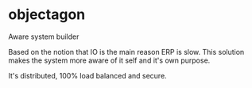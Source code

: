 objectagon
==========

Aware system builder

Based on the notion that IO is the main reason ERP is slow.
This solution makes the system more aware of it self and it's own purpose.
  
It's distributed, 100% load balanced and secure.